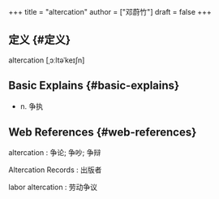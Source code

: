 +++
title = "altercation"
author = ["邓蔚竹"]
draft = false
+++

## 定义 {#定义}

altercation [ˌɔːltəˈkeɪʃn]


## Basic Explains {#basic-explains}

-   n. 争执


## Web References {#web-references}

altercation
: 争论; 争吵; 争辩

Altercation Records
: 出版者

labor altercation
: 劳动争议